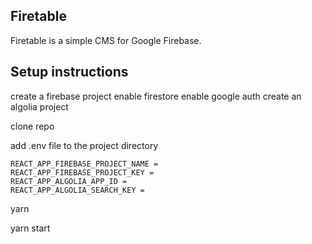 ## Firetable

Firetable is a simple CMS for Google Firebase.

## Setup instructions

create a firebase project
enable firestore
enable google auth
create an algolia project

clone repo

add .env file to the project directory

```
REACT_APP_FIREBASE_PROJECT_NAME =
REACT_APP_FIREBASE_PROJECT_KEY =
REACT_APP_ALGOLIA_APP_ID =
REACT_APP_ALGOLIA_SEARCH_KEY =
```

yarn

yarn start
